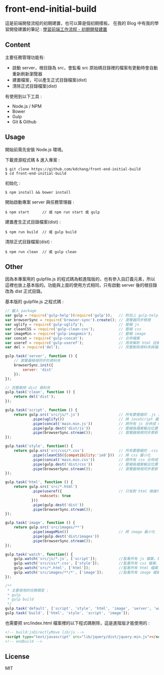 # front-end-initial-build

這是前端開發流程的初期建置，也可以算是個初期樣板。
在我的 Blog 中有我的學習開發建置的筆記 : [學習前端工作流程 - 初期開發建置]()

## Content
主要任務管理功能有:
- 啟動 server，根目錄為 src，會監看 src 原始碼目錄裡的檔案有更動時會自動重新刷新瀏覽器
- 建置檔案，可以產生正式目錄檔案(dist)
- 清除正式目錄檔案(dist)

有使用到以下工具 :
- Node.js / NPM
- Bower
- Gulp
- Git & Github

## Usage

開始前需先安裝 Node.js 環境。

下載資源程式碼 & 進入專案 :
```
$ git clone https://github.com/kdchang/front-end-initial-build
$ cd front-end-initial-build
```

初始化 :
```
$ npm install && bower install
```

開始啟動專案 server 與任務管理器 :
```
$ npm start      // 或 npm run start 或 gulp
```

建置產生正式目錄檔案(dist) :
```
$ npm run build  // 或 gulp build
```

清除正式目錄檔案(dist) :
```
$ npm run clean  // 或 gulp clean
```

## Other
因為本專案用的 gulpfile.js 的程式碼為較進階版的，也有參入自訂義元素，所以這裡也放上基本版的。功能與上面的使用方式相同，只有啟動 server 後的根目錄改為 dist 正式目錄。

基本版的 gulpfile.js 之程式碼 :
```javascript
// 載入 package
var gulp = require('gulp-help')(require('gulp'));   // 附加上 gulp-help，可以知道有哪些任務指令已存在
var browserSync = require('browser-sync').create(); // 瀏覽器同步檢視
var uglify = require('gulp-uglify');                // 壓縮 js
var cleanCSS = require('gulp-clean-css');           // 壓縮 css
var imageMin = require('gulp-imagemin');            // 壓縮 image
var concat = require('gulp-concat');                // 合併檔案
var useref = require('gulp-useref');                // 用來解析 html 註解標籤，用於合併檔案與 html 中所引入的檔案修改
var del = require('del');                           // 完整刪除資料夾與檔案

gulp.task('server', function () {
    // 瀏覽器檢視同步的資料夾
    browserSync.init({
        server: 'dist'
    });
});

// 完整刪除 dist 資料夾
gulp.task('clean', function () {
    return del('dist');
});

gulp.task('script', function () {
    return gulp.src('src/js/*.js')                  // 所有要壓縮的 .js 檔案
            .pipe(uglify())                         // 將 JavaScript 最小化
            .pipe(concat('main.min.js'))            // 將所有 js 合併成 main.min.js
            .pipe(gulp.dest('dist/js'))             // 壓縮後檔案輸出位置
            .pipe(browserSync.stream());            // 瀏覽器檢視同步更新
});

gulp.task('style', function() {
    return gulp.src('src/css/*.css')                // 所有要壓縮的 .css 檔案
            .pipe(cleanCSS({compatibility:'ie8'}))  // 將 css 最小化
            .pipe(concat('main.min.css'))           // 將所有 css 合併成 main.min.css
            .pipe(gulp.dest('dist/css'))            // 壓縮後檔案輸出位置
            .pipe(browserSync.stream());            // 瀏覽器檢視同步更新
});

gulp.task('html', function () {
    return gulp.src('src/*.html')
            .pipe(useref({                          // 只有對 html 做操作而已，合併並修改 html 上有標記的地方
                noAssets: true
            }))
            .pipe(gulp.dest('dist'))
            .pipe(browserSync.stream());
});

gulp.task('image', function () {
    return gulp.src('src/images/**')
            .pipe(imageMin())                       // 將 image 最小化
            .pipe(gulp.dest('dist/images'))
            .pipe(browserSync.stream());
});

gulp.task('watch', function() {
    gulp.watch('src/js/*.js', ['script']);          //監看所有 js 檔案，檔案有更動時就執行 task script
    gulp.watch('src/css/*.css', ['style']);         //監看所有 css 檔案，檔案有更動時就執行 task style
    gulp.watch('src/*.html', ['html']);             //監看所有 html 檔案，檔案有更動時就執行 task html
    gulp.watch('src/images/**/*', ['image']);       //監看所有 image 檔案，檔案有更動時就執行 task image
});

/**
 * 主要使用的任務類型 :
 * gulp
 * gulp build
 */
gulp.task('default', ['script', 'style', 'html', 'image', 'server', 'watch']);
gulp.task('build', ['html', 'style', 'script', 'image']);

```

也需要把 src/index.html 檔案裡的以下程式碼刪除，這是進階版才能使用的 :

```html
<!-- build:jsDirectlyMove lib/js -->
<script type="text/javascript" src="lib/jquery/dist/jquery.min.js"></script>
<!-- endbuild -->
```

## License
MIT
